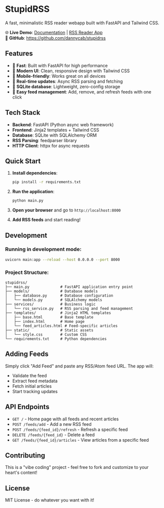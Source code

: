 # StupidRSS

A fast, minimalistic RSS reader webapp built with FastAPI and Tailwind CSS.

🌐 **Live Demo**: [Documentation](http://localhost:8000) | [RSS Reader App](http://localhost:8000/app)  
🔗 **GitHub**: https://github.com/dannycab/stupidrss

## Features

- 🚀 **Fast**: Built with FastAPI for high performance
- 🎨 **Modern UI**: Clean, responsive design with Tailwind CSS
- 📱 **Mobile-friendly**: Works great on all devices
- 🔄 **Real-time updates**: Async RSS parsing and fetching
- 💾 **SQLite database**: Lightweight, zero-config storage
- 🔗 **Easy feed management**: Add, remove, and refresh feeds with one click

## Tech Stack

- **Backend**: FastAPI (Python async web framework)
- **Frontend**: Jinja2 templates + Tailwind CSS
- **Database**: SQLite with SQLAlchemy ORM
- **RSS Parsing**: feedparser library
- **HTTP Client**: httpx for async requests

## Quick Start

1. **Install dependencies**:
   ```bash
   pip install -r requirements.txt
   ```

2. **Run the application**:
   ```bash
   python main.py
   ```

3. **Open your browser** and go to `http://localhost:8000`

4. **Add RSS feeds** and start reading!

## Development

### Running in development mode:
```bash
uvicorn main:app --reload --host 0.0.0.0 --port 8000
```

### Project Structure:
```
stupidrss/
├── main.py              # FastAPI application entry point
├── models/              # Database models
│   ├── database.py      # Database configuration
│   └── models.py        # SQLAlchemy models
├── services/            # Business logic
│   └── rss_service.py   # RSS parsing and feed management
├── templates/           # Jinja2 HTML templates
│   ├── base.html        # Base template
│   ├── index.html       # Home page
│   └── feed_articles.html # Feed-specific articles
├── static/              # Static assets
│   └── style.css        # Custom CSS
└── requirements.txt     # Python dependencies
```

## Adding Feeds

Simply click "Add Feed" and paste any RSS/Atom feed URL. The app will:
- Validate the feed
- Extract feed metadata
- Fetch initial articles
- Start tracking updates

## API Endpoints

- `GET /` - Home page with all feeds and recent articles
- `POST /feeds/add` - Add a new RSS feed
- `POST /feeds/{feed_id}/refresh` - Refresh a specific feed
- `DELETE /feeds/{feed_id}` - Delete a feed
- `GET /feeds/{feed_id}/articles` - View articles from a specific feed

## Contributing

This is a "vibe coding" project - feel free to fork and customize to your heart's content!

## License

MIT License - do whatever you want with it!
